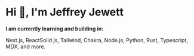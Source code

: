 <h1>Hi 👋, I'm Jeffrey Jewett</h1>
<p><strong>I am currently learning and building in: </strong></p>
<p>Next.js, ReactSolid.js, Tailwind, Chakra, Node.js, Python, Rust, Typescript, MDX, and more.</p>
